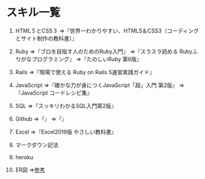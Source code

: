 # スキル一覧

1. HTML５とCSS３
⇒『世界一わかりやすい、HTML5＆CSS3（コーディングとサイト制作の教科書）』

2. Ruby
⇒『プロを目指す人のためのRuby入門』
⇒『スラスラ読める Rubyふりがなプログラミング』
⇒『たのしいRuby 第6版』

3. Rails
⇒『現場で使える Ruby on Rails 5速習実践ガイド』

4. JavaScript
⇒『確かな力が身につくJavaScript「超」入門 第2版』
⇒『JavaScript コードレシピ集』

5. SQL
⇒『スッキリわかるSQL入門第2版』

6. Github
⇒『』
⇒『』

7. Excel
⇒『Excel2019版 やさしい教科書』

8. マークダウン記法

9. heroku

10. ER図
⇒[参考](https://it-koala.com/entity-relationship-diagram-1897)
